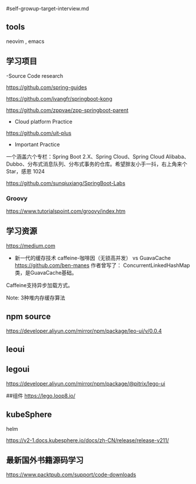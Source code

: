 #self-growup-target-interview.md

## tools

neovim , emacs





## 学习项目
-Source Code research

https://github.com/spring-guides

https://github.com/ivangfr/springboot-kong

https://github.com/zppvae/zpp-springboot-parent


- Cloud platform Practice

https://github.com/uit-plus




- Important Practice

一个涵盖六个专栏：Spring Boot 2.X、Spring Cloud、Spring Cloud Alibaba、Dubbo、分布式消息队列、分布式事务的仓库。希望胖友小手一抖，右上角来个 Star，感恩 1024

https://github.com/sunqiuxiang/SpringBoot-Labs







### Groovy 
https://www.tutorialspoint.com/groovy/index.htm








## 学习资源

https://medium.com



- 新一代的缓存技术
caffeine-咖啡因（无锁高并发） vs GuavaCache 
https://github.com/ben-manes 作者曾写了：
ConcurrentLinkedHashMap类，是GuavaCache基础。

Caffeine支持异步加载方式。

Note: 3种堆内存缓存算法



## npm source

https://developer.aliyun.com/mirror/npm/package/leo-ui/v/0.0.4


## leoui



## legoui
https://developer.aliyun.com/mirror/npm/package/@pitrix/lego-ui


##组件
https://lego.loop8.io/



## kubeSphere

helm

https://v2-1.docs.kubesphere.io/docs/zh-CN/release/release-v211/


## 最新国外书籍源码学习

https://www.packtpub.com/support/code-downloads
